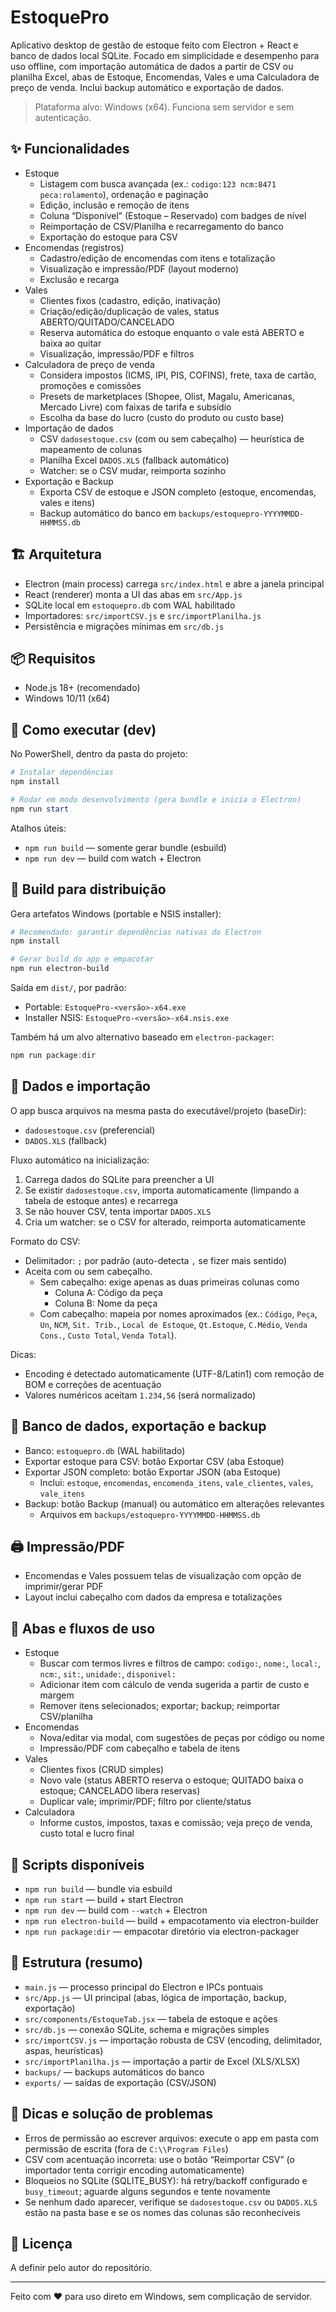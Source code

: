 # EstoquePro

Aplicativo desktop de gestão de estoque feito com Electron + React e banco de dados local SQLite. Focado em simplicidade e desempenho para uso offline, com importação automática de dados a partir de CSV ou planilha Excel, abas de Estoque, Encomendas, Vales e uma Calculadora de preço de venda. Inclui backup automático e exportação de dados.

> Plataforma alvo: Windows (x64). Funciona sem servidor e sem autenticação.

## ✨ Funcionalidades
- Estoque
  - Listagem com busca avançada (ex.: `codigo:123 ncm:8471 peca:rolamento`), ordenação e paginação
  - Edição, inclusão e remoção de itens
  - Coluna “Disponível” (Estoque – Reservado) com badges de nível
  - Reimportação de CSV/Planilha e recarregamento do banco
  - Exportação do estoque para CSV
- Encomendas (registros)
  - Cadastro/edição de encomendas com itens e totalização
  - Visualização e impressão/PDF (layout moderno)
  - Exclusão e recarga
- Vales
  - Clientes fixos (cadastro, edição, inativação)
  - Criação/edição/duplicação de vales, status ABERTO/QUITADO/CANCELADO
  - Reserva automática do estoque enquanto o vale está ABERTO e baixa ao quitar
  - Visualização, impressão/PDF e filtros
- Calculadora de preço de venda
  - Considera impostos (ICMS, IPI, PIS, COFINS), frete, taxa de cartão, promoções e comissões
  - Presets de marketplaces (Shopee, Olist, Magalu, Americanas, Mercado Livre) com faixas de tarifa e subsídio
  - Escolha da base do lucro (custo do produto ou custo base)
- Importação de dados
  - CSV `dadosestoque.csv` (com ou sem cabeçalho) — heurística de mapeamento de colunas
  - Planilha Excel `DADOS.XLS` (fallback automático)
  - Watcher: se o CSV mudar, reimporta sozinho
- Exportação e Backup
  - Exporta CSV de estoque e JSON completo (estoque, encomendas, vales e itens)
  - Backup automático do banco em `backups/estoquepro-YYYYMMDD-HHMMSS.db`

## 🏗️ Arquitetura
- Electron (main process) carrega `src/index.html` e abre a janela principal
- React (renderer) monta a UI das abas em `src/App.js`
- SQLite local em `estoquepro.db` com WAL habilitado
- Importadores: `src/importCSV.js` e `src/importPlanilha.js`
- Persistência e migrações mínimas em `src/db.js`

## 📦 Requisitos
- Node.js 18+ (recomendado)
- Windows 10/11 (x64)

## 🚀 Como executar (dev)
No PowerShell, dentro da pasta do projeto:

```powershell
# Instalar dependências
npm install

# Rodar em modo desenvolvimento (gera bundle e inicia o Electron)
npm run start
```

Atalhos úteis:
- `npm run build` — somente gerar bundle (esbuild)
- `npm run dev` — build com watch + Electron

## 🏁 Build para distribuição
Gera artefatos Windows (portable e NSIS installer):

```powershell
# Recomendado: garantir dependências nativas do Electron
npm install

# Gerar build do app e empacotar
npm run electron-build
```

Saída em `dist/`, por padrão:
- Portable: `EstoquePro-<versão>-x64.exe`
- Installer NSIS: `EstoquePro-<versão>-x64.nsis.exe`

Também há um alvo alternativo baseado em `electron-packager`:

```powershell
npm run package:dir
```

## 📁 Dados e importação
O app busca arquivos na mesma pasta do executável/projeto (baseDir):
- `dadosestoque.csv` (preferencial)
- `DADOS.XLS` (fallback)

Fluxo automático na inicialização:
1) Carrega dados do SQLite para preencher a UI
2) Se existir `dadosestoque.csv`, importa automaticamente (limpando a tabela de estoque antes) e recarrega
3) Se não houver CSV, tenta importar `DADOS.XLS`
4) Cria um watcher: se o CSV for alterado, reimporta automaticamente

Formato do CSV:
- Delimitador: `;` por padrão (auto-detecta `,` se fizer mais sentido)
- Aceita com ou sem cabeçalho.
  - Sem cabeçalho: exige apenas as duas primeiras colunas como
    - Coluna A: Código da peça
    - Coluna B: Nome da peça
  - Com cabeçalho: mapeia por nomes aproximados (ex.: `Código`, `Peça`, `Un`, `NCM`, `Sit. Trib.`, `Local de Estoque`, `Qt.Estoque`, `C.Médio`, `Venda Cons.`, `Custo Total`, `Venda Total`).

Dicas:
- Encoding é detectado automaticamente (UTF-8/Latin1) com remoção de BOM e correções de acentuação
- Valores numéricos aceitam `1.234,56` (será normalizado)

## 💾 Banco de dados, exportação e backup
- Banco: `estoquepro.db` (WAL habilitado)
- Exportar estoque para CSV: botão Exportar CSV (aba Estoque)
- Exportar JSON completo: botão Exportar JSON (aba Estoque)
  - Inclui: `estoque`, `encomendas`, `encomenda_itens`, `vale_clientes`, `vales`, `vale_itens`
- Backup: botão Backup (manual) ou automático em alterações relevantes
  - Arquivos em `backups/estoquepro-YYYYMMDD-HHMMSS.db`

## 🖨️ Impressão/PDF
- Encomendas e Vales possuem telas de visualização com opção de imprimir/gerar PDF
- Layout inclui cabeçalho com dados da empresa e totalizações

## 🧩 Abas e fluxos de uso
- Estoque
  - Buscar com termos livres e filtros de campo: `codigo:`, `nome:`, `local:`, `ncm:`, `sit:`, `unidade:`, `disponivel:`
  - Adicionar item com cálculo de venda sugerida a partir de custo e margem
  - Remover itens selecionados; exportar; backup; reimportar CSV/planilha
- Encomendas
  - Nova/editar via modal, com sugestões de peças por código ou nome
  - Impressão/PDF com cabeçalho e tabela de itens
- Vales
  - Clientes fixos (CRUD simples)
  - Novo vale (status ABERTO reserva o estoque; QUITADO baixa o estoque; CANCELADO libera reservas)
  - Duplicar vale; imprimir/PDF; filtro por cliente/status
- Calculadora
  - Informe custos, impostos, taxas e comissão; veja preço de venda, custo total e lucro final

## 🔧 Scripts disponíveis
- `npm run build` — bundle via esbuild
- `npm run start` — build + start Electron
- `npm run dev` — build com `--watch` + Electron
- `npm run electron-build` — build + empacotamento via electron-builder
- `npm run package:dir` — empacotar diretório via electron-packager

## 📂 Estrutura (resumo)
- `main.js` — processo principal do Electron e IPCs pontuais
- `src/App.js` — UI principal (abas, lógica de importação, backup, exportação)
- `src/components/EstoqueTab.jsx` — tabela de estoque e ações
- `src/db.js` — conexão SQLite, schema e migrações simples
- `src/importCSV.js` — importação robusta de CSV (encoding, delimitador, aspas, heurísticas)
- `src/importPlanilha.js` — importação a partir de Excel (XLS/XLSX)
- `backups/` — backups automáticos do banco
- `exports/` — saídas de exportação (CSV/JSON)

## 🧭 Dicas e solução de problemas
- Erros de permissão ao escrever arquivos: execute o app em pasta com permissão de escrita (fora de `C:\\Program Files`)
- CSV com acentuação incorreta: use o botão “Reimportar CSV” (o importador tenta corrigir encoding automaticamente)
- Bloqueios no SQLite (SQLITE_BUSY): há retry/backoff configurado e `busy_timeout`; aguarde alguns segundos e tente novamente
- Se nenhum dado aparecer, verifique se `dadosestoque.csv` ou `DADOS.XLS` estão na pasta base e se os nomes das colunas são reconhecíveis

## 🧾 Licença
A definir pelo autor do repositório.

---

Feito com ❤️ para uso direto em Windows, sem complicação de servidor.
